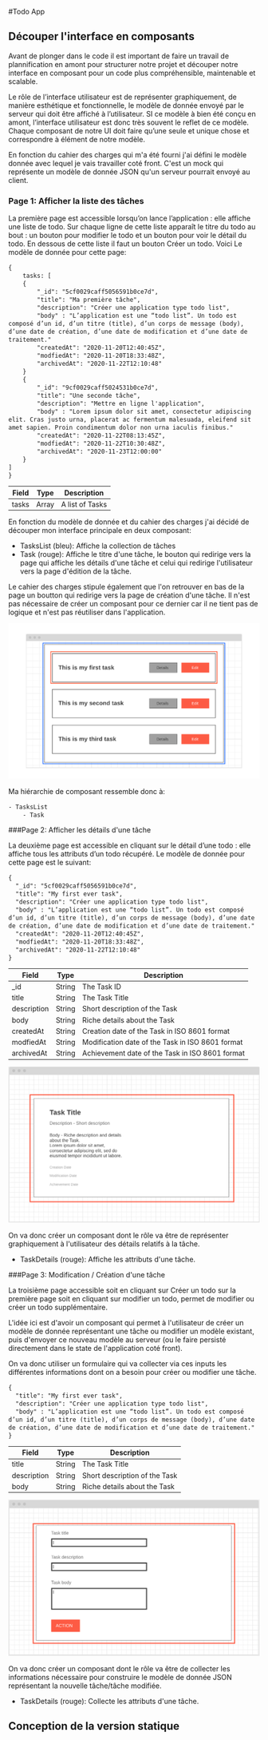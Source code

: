 #Todo App

## Découper l'interface en composants

Avant de plonger dans le code il est important de faire un travail de plannification en amont pour structurer notre projet et découper notre interface en composant pour un code plus compréhensible, maintenable et scalable. 

Le rôle de l’interface utilisateur est de représenter graphiquement, de manière esthétique et fonctionnelle, le modèle de donnée envoyé par le serveur qui doit être affiché à l’utilisateur. SI ce modèle à bien été conçu en amont, l’interface utilisateur est donc très souvent le reflet de ce modèle. Chaque composant de notre UI doit faire qu’une seule et unique chose et correspondre à élément de notre modèle.

En fonction du cahier des charges qui m'a été fourni j'ai défini le modèle donnée avec lequel je vais travailler coté front. C'est un mock qui représente un modèle de donnée JSON qu'un serveur pourrait envoyé au client. 

### Page 1: Afficher la liste des tâches

La première page est accessible lorsqu’on lance l’application : elle affiche une liste de todo. Sur chaque ligne de cette liste apparaît le titre du todo au bout : un bouton pour modifier le todo et un bouton pour voir le détail du todo. En dessous de cette liste il faut un bouton Créer un todo. Voici Le modèle de donnée pour cette page: 


```
{
	tasks: [
	{
  		"_id": "5cf0029caff5056591b0ce7d",
  		"title": "Ma première tâche",
  		"description": "Créer une application type todo list",
  		"body" : "L’application est une “todo list”. Un todo est composé d’un id, d’un titre (title), d’un corps de message (body), d’une date de création, d’une date de modification et d’une date de traitement."
  		"createdAt": "2020-11-20T12:40:45Z",
  		"modfiedAt": "2020-11-20T18:33:48Z",
  		"archivedAt": "2020-11-22T12:10:48"
	}
	{
  		"_id": "9cf0029caff5024531b0ce7d",
  		"title": "Une seconde tâche",
  		"description": "Mettre en ligne l'application",
  		"body" : "Lorem ipsum dolor sit amet, consectetur adipiscing elit. Cras justo urna, placerat ac fermentum malesuada, eleifend sit amet sapien. Proin condimentum dolor non urna iaculis finibus."
  		"createdAt": "2020-11-22T08:13:45Z",
  		"modfiedAt": "2020-11-22T10:30:48Z",
  		"archivedAt": "2020-11-23T12:00:00"
	}
]
}
```

| Field | Type | Description |
| ----- | ---- | ----------- |
| tasks | Array | A list of Tasks |

En fonction du modèle de donnée et du cahier des charges j'ai décidé de découper mon interface principale en deux composant: 

+ TasksList (bleu): Affiche la collection de tâches 
+ Task (rouge): Affiche le titre d'une tâche, le bouton qui redirige vers la page qui affiche les détails d'une tâche et celui qui redirige l'utilisateur vers la page d'édition de la tâche.

Le cahier des charges stipule également que l'on retrouver en bas de la page un boutton qui redirige vers la page de création d'une tâche. Il n'est pas nécessaire de créer un composant pour ce dernier car il ne tient pas de logique et n'est pas réutiliser dans l'application. 

![page1](./assets/tasks-list.png)

Ma hiérarchie de composant ressemble donc à: 

```
- TasksList
	- Task
```

###Page 2: Afficher les détails d'une tâche

La deuxième page est accessible en cliquant sur le détail d’une todo : elle affiche tous les attributs d’un todo récupéré. Le modèle de donnée pour cette page est le suivant: 


```
{
  "_id": "5cf0029caff5056591b0ce7d",
  "title": "My first ever task",
  "description": "Créer une application type todo list",
  "body" : "L’application est une “todo list”. Un todo est composé d’un id, d’un titre (title), d’un corps de message (body), d’une date de création, d’une date de modification et d’une date de traitement."
  "createdAt": "2020-11-20T12:40:45Z",
  "modfiedAt": "2020-11-20T18:33:48Z",
  "archivedAt": "2020-11-22T12:10:48"
}
```

| Field | Type | Description |
| ----- | ---- | ----------- |
| _id | String | The Task ID |
| title | String | The Task Title |
| description | String | Short description of the Task |
| body | String | Riche details about the Task |
| createdAt | String | Creation date of the Task in ISO 8601 format |
| modfiedAt | String | Modification date of the Task in ISO 8601 format |
| archivedAt | String | Achievement date of the Task in ISO 8601 format |

![page2](./assets/task-details.png)

On va donc créer un composant dont le rôle va être de représenter graphiquement à l'utilisateur des détails relatifs à la tâche. 

+ TaskDetails (rouge): Affiche les attributs d'une tâche. 

###Page 3: Modification / Création d'une tâche 

La troisième page accessible soit en cliquant sur Créer un todo sur la première page soit en cliquant sur modifier un todo, permet de modifier ou créer un todo supplémentaire.

L'idée ici est d'avoir un composant qui permet à l'utilisateur de créer un modèle de donnée représentant une tâche ou modifier un modèle existant, puis d'envoyer ce nouveau modèle au serveur (ou le faire persisté directement dans le state de l'application coté front).

On va donc utiliser un formulaire qui va collecter via ces inputs les différentes informations dont on a besoin pour créer ou modifier une tâche.

```
{
  "title": "My first ever task",
  "description": "Créer une application type todo list",
  "body" : "L’application est une “todo list”. Un todo est composé d’un id, d’un titre (title), d’un corps de message (body), d’une date de création, d’une date de modification et d’une date de traitement."
}
``` 

| Field | Type | Description |
| ----- | ---- | ----------- |
| title | String | The Task Title |
| description | String | Short description of the Task |
| body | String | Riche details about the Task |

![page3](./assets/task-form.png)

On va donc créer un composant dont le rôle va être de collecter les informations nécessaire pour construire le modèle de donnée JSON représentant la nouvelle tâche/tâche modifiée. 

+ TaskDetails (rouge): Collecte les attributs d'une tâche. 


## Conception de la version statique 





